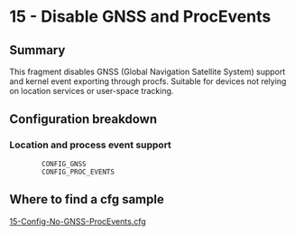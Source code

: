 # 15 - Disable GNSS and ProcEvents

## Summary

This fragment disables GNSS (Global Navigation Satellite System) support and kernel event exporting through procfs. Suitable for devices not relying on location services or user-space tracking.

## Configuration breakdown

### Location and process event support

```none
        CONFIG_GNSS
        CONFIG_PROC_EVENTS
```


## Where to find a cfg sample


[15-Config-No-GNSS-ProcEvents.cfg](../../beagle-board/6.6.32/packaging/15-Config-No-GNSS-ProcEvents.cfg)